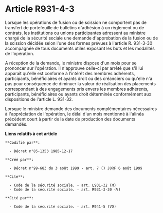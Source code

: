 # Article R931-4-3

Lorsque les opérations de fusion ou de scission ne comportent pas de transfert de portefeuille de bulletins d'adhésion à un
règlement ou de contrats, les institutions ou unions participantes adressent au ministre chargé de la sécurité sociale une
demande d'approbation de la fusion ou de la scission décidée selon l'une des formes prévues à l'article R. 931-3-30
accompagnée de tous documents utiles exposant les buts et les modalités de l'opération.

A réception de la demande, le ministre dispose d'un mois pour se prononcer sur l'opération. Il n'approuve celle-ci par arrêté
que s'il lui apparaît qu'elle est conforme à l'intérêt des membres adhérents, participants, bénéficiaires et ayants droit ou
des créanciers ou qu'elle n'a pas pour conséquence de diminuer la valeur de réalisation des placements correspondant à des
engagements pris envers les membres adhérents, participants, bénéficiaires ou ayants droit déterminée conformément aux
dispositions de l'article L. 931-32.

Lorsque le ministre demande des documents complémentaires nécessaires à l'appréciation de l'opération, le délai d'un mois
mentionné à l'alinéa précédent court à partir de la date de production des documents demandés.

**Liens relatifs à cet article**

	**Codifié par**:

	  - Décret n°85-1353 1985-12-17

	**Créé par**:

	  - Décret n°99-683 du 3 août 1999 - art. 7 () JORF 6 août 1999

	**Cite**:

	  - Code de la sécurité sociale. - art. L931-32 (M)
	  - Code de la sécurité sociale. - art. R931-3-30 (V)

	**Cité par**:

	  - Code de la sécurité sociale. - art. R941-5 (VD)
